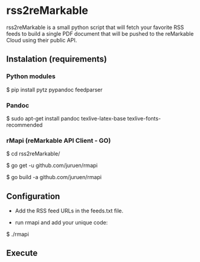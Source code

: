 # rss2reMarkable

rss2reMarkable is a small python script that will fetch your favorite RSS feeds to build a single PDF document that will be pushed to the reMarkable Cloud using their public API.

## Instalation (requirements)
### Python modules

$ pip install pytz pypandoc feedparser

### Pandoc
$ sudo apt-get install pandoc texlive-latex-base texlive-fonts-recommended

### rMapi (reMarkable API Client - GO)
$ cd rss2reMarkable/

$ go get -u github.com/juruen/rmapi

$ go build -a github.com/juruen/rmapi

## Configuration
* Add the RSS feed URLs in the feeds.txt file.

* run rmapi and add your unique code:

$ ./rmapi

## Execute

